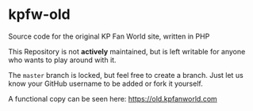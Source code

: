 # kpfw-old
Source code for the original KP Fan World site, written in PHP

This Repository is not **actively** maintained, but is left writable for anyone who wants to play around with it.

The `master` branch is locked, but feel free to create a branch. Just let us know your GitHub username to be added or fork it yourself.

A functional copy can be seen here: https://old.kpfanworld.com
